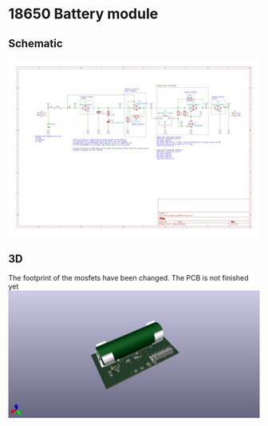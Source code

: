 # 18650 Battery module


## Schematic
![Schematic](/outputs/schematic.jpg)

## 3D
The footprint of the mosfets have been changed. The PCB is not finished yet
![3D view](/outputs/ModuleBattery18650.png)

